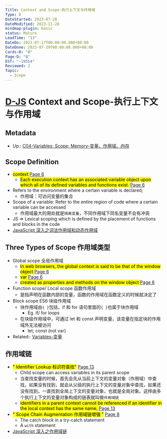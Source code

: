 ```yaml
---
Title: Context and Scope-执行上下文与作用域
Type: D
DateStarted: 2023-07-28
DateModified: 2023-11-28
mindmap-plugin: basic
status: Mature
LeadTime: "13"
DateDo: 2023-07-17T00:00:00.000+08:00
DateDone: 2023-07-29T00:00:00.000+08:00
Cards-D: "0"
Page-D: "0"
EST: "-19554"
Reviewed: 2
Topic:
  - Scope
---
```


# [D-JS](O-JS.md) Context and Scope-执行上下文与作用域

## Metadata

- Up:: [C04-Variables; Scope; Memory-变量、作用域、内存](../Private/C-JS/C04-Variables;%20Scope;%20Memory-变量、作用域、内存.md)

## Scope Definition

- <mark class="hltr-orange "> context </mark> [Page 6](zotero://open-pdf/library/items/777VEPFY?page=6&annotation=S929VULZ)
  - <mark class="hltr-yellow "> Each execution context has an associated variable object upon which all of its defined variables and functions exist. </mark> [Page 6](zotero://open-pdf/library/items/777VEPFY?page=6&annotation=YM4JW7TC)
- Refers to the environment where a certain variable is declared;
  - 作用域：可访问变量的集合
- Scope of a variable: Refer to the entire region of code where a certain variable can be accessed
  - 作用域最大的用处就是`隔离变量`，不同作用域下同名变量不会有冲突
- JS => Lexical scoping which is defined by the placement of functions and blocks in the code
- [JavaScript 深入之词法作用域和动态作用域](https://link.juejin.cn/?target=https%3A%2F%2Fgithub.com%2Fmqyqingfeng%2FBlog%2Fissues%2F3 "https://github.com/mqyqingfeng/Blog/issues/3")

## Three Types of Scope 作用域类型

- Global scope 全局作用域
  - <mark class="hltr-orange "> In web browsers, the global context is said to be that of the window object </mark> [Page 6](zotero://open-pdf/library/items/777VEPFY?page=6&annotation=ESJ2WS8N)
  - <mark class="hltr-orange "> var </mark> [Page 6](zotero://open-pdf/library/items/777VEPFY?page=6&annotation=FPBTWZJB)
  - <mark class="hltr-yellow "> created as properties and methods on the window object </mark> [Page 6](zotero://open-pdf/library/items/777VEPFY?page=6&annotation=CE336QCA)
- Function scope/ Local scope 函数作用域
  - 是指声明在函数内部的变量，函数的作用域在函数定义的时候就决定了
- Block scope ES6 块级作用域
  - 块作用域由`{ }`包括，if 和 for 语句里面的`{ }`也属于块作用域
    - Eg. if/ for loops
  - 在块级作用域中，可通过 let 和 const 声明变量，该变量在指定块的作用域外无法被访问
    - let; const (not var)
- Related:: [Variables-变量](Variables-变量.md)

## 作用域链

- <mark class="hltr-gray ">" Identifier Lookup 标识符查找"</mark> [Page 13 ](zotero://open-pdf/library/items/777VEPFY?page=13&annotation=62NCXD2X)
  - Child scope can access variables in its parent scope
  - 当查找变量的时候，首先会先从当前上下文的变量对象（作用域）中查找，如果没有找到，就会从父级的执行上下文的变量对象中查找，如果还没有找到，一直找到全局上下文的变量对象，也就是全局对象。这样由多个执行上下文的变量对象构成的链表就叫做`作用域链`
  - <mark class="hltr-yellow "> identifiers in a parent context cannot be referenced if an identifier in the local context has the same name, </mark> [Page 13](zotero://open-pdf/library/items/777VEPFY?page=13&annotation=XGP433RV)
- <mark class="hltr-gray ">" Scope Chain Augmentation 作用域链增强 "</mark> [Page 8 ](zotero://open-pdf/library/items/777VEPFY?page=8&annotation=92V2RUYU)
  - The catch block in a try-catch statement
  - A `with` statement
- [JavaScript 深入之作用域链](https://link.juejin.cn?target=https%3A%2F%2Fgithub.com%2Fmqyqingfeng%2FBlog%2Fissues%2F6 "https://github.com/mqyqingfeng/Blog/issues/6")
